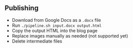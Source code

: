 ## Publishing

- Download from Google Docs as a `.docx` file
- Run `./pipeline.sh input.docx output.html`
- Copy the output HTML into the blog page
- Replace images manually as needed (not supported yet)
- Delete intermediate files